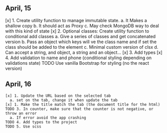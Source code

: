 ## April, 15

[x] 1. Create utility function to manage immutable state.
a. It Makes a shallow copy
b. It should act as Proxy
c. May check MongoDB way to deal with this kind of state
[x] 2. Optional classes: Create utility function to conditional add classes
a. Give a series of classes and get concatenated version
b. Pass an object which keys will ve the class name and if set the class should be added to the element
c. Minimal custom version of clsx
d. Can accept a string, and object, a string and an object...
[x] 3. Add types
[x] 4. Add validation to name and phone (conditional styling depending on validations state)
TODO Use vanilla Bootstrap for styling (no the react version)

## April, 16

    [x] 1. Update the URL based on the selected tab
      a. set on the tab, change it when update the tab
    [x] 1. Make the title match the tab (the document title for the html)
    TODO 3. In counter, make sure that the counter is not negative, or throw an error
      a. If error avoid the app crashing
    TODO 4. Add types to the project
    TODO 5. Use scss

